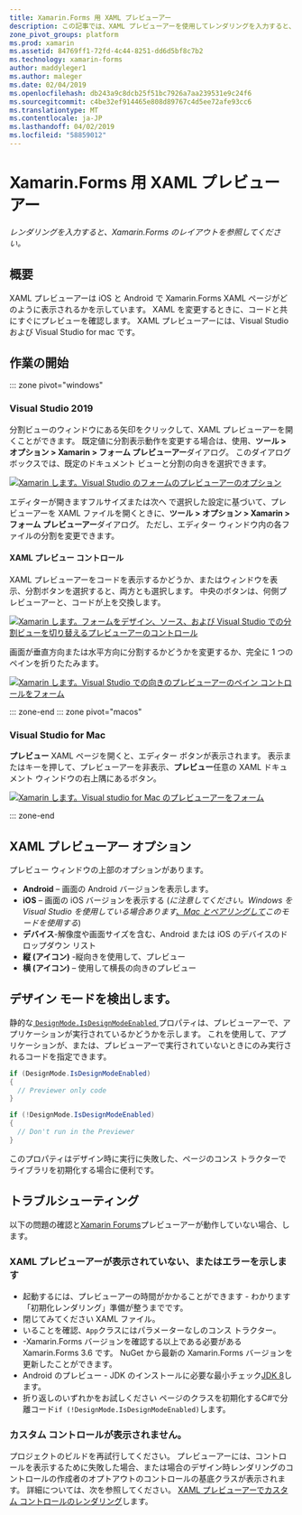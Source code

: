 ```yaml
---
title: Xamarin.Forms 用 XAML プレビューアー
description: この記事では、XAML プレビューアーを使用してレンダリングを入力すると、Xamarin.Forms のレイアウトを表示する方法について説明します。 XAML プレビューアーには、Visual Studio 2019 および for mac。 Visual Studio 2019 です。
zone_pivot_groups: platform
ms.prod: xamarin
ms.assetid: 84769ff1-72fd-4c44-8251-dd6d5bf8c7b2
ms.technology: xamarin-forms
author: maddyleger1
ms.author: maleger
ms.date: 02/04/2019
ms.openlocfilehash: db243a9c8dcb25f51bc7926a7aa239531e9c24f6
ms.sourcegitcommit: c4be32ef914465e808d89767c4d5ee72afe93cc6
ms.translationtype: MT
ms.contentlocale: ja-JP
ms.lasthandoff: 04/02/2019
ms.locfileid: "58859012"
---
```

# <a name="xaml-previewer-for-xamarinforms"></a>Xamarin.Forms 用 XAML プレビューアー

_レンダリングを入力すると、Xamarin.Forms のレイアウトを参照してください。_

## <a name="overview"></a>概要

XAML プレビューアーは iOS と Android で Xamarin.Forms XAML ページがどのように表示されるかを示しています。 XAML を変更するときに、コードと共にすぐにプレビューを確認します。 XAML プレビューアーには、Visual Studio および Visual Studio for mac です。

## <a name="getting-started"></a>作業の開始

::: zone pivot="windows"

### <a name="visual-studio-2019"></a>Visual Studio 2019

分割ビューのウィンドウにある矢印をクリックして、XAML プレビューアーを開くことができます。 既定値に分割表示動作を変更する場合は、使用、**ツール > オプション > Xamarin > フォーム プレビューアー**ダイアログ。 このダイアログ ボックスでは、既定のドキュメント ビューと分割の向きを選択できます。

[![Xamarin します。Visual Studio のフォームのプレビューアーのオプション](xaml-previewer-images/xamlp-options-vs-sm.png "Visual Studio で Xamarin.Forms プレビューアーのオプション")](xaml-previewer-images/xamlp-options-vs-lg.png#lightbox)

エディターが開きますフルサイズまたは次へ で選択した設定に基づいて、プレビューアーを XAML ファイルを開くときに、**ツール > オプション > Xamarin > フォーム プレビューアー**ダイアログ。 ただし、エディター ウィンドウ内の各ファイルの分割を変更できます。

#### <a name="xaml-preview-controls"></a>XAML プレビュー コントロール

XAML プレビューアーをコードを表示するかどうか、またはウィンドウを表示、分割ボタンを選択すると、両方とも選択します。 中央のボタンは、何側プレビューアーと、コードが上を交換します。

[![Xamarin します。フォームをデザイン、ソース、および Visual Studio での分割ビューを切り替えるプレビューアーのコントロール](xaml-previewer-images/xamlp-controls-splitview-vs-sm.png "Xamarin.Forms プレビューアーのコントロールをデザイン、ソース、および Visual Studio での分割ビューを切り替える")](xaml-previewer-images/xamlp-controls-splitview-vs-lg.png#lightbox)

画面が垂直方向または水平方向に分割するかどうかを変更するか、完全に 1 つのペインを折りたたみます。

[![Xamarin します。Visual Studio での向きのプレビューアーのペイン コントロールをフォーム](xaml-previewer-images/xamlp-controls-orientation-vs-sm.png "Visual Studio で Xamarin.Forms プレビューアー ウィンドウの向きのコントロール")](xaml-previewer-images/xamlp-controls-orientation-vs-lg.png#lightbox)

::: zone-end
::: zone pivot="macos"

### <a name="visual-studio-for-mac"></a>Visual Studio for Mac

**プレビュー** XAML ページを開くと、エディター ボタンが表示されます。 表示またはキーを押して、プレビューアーを非表示、**プレビュー**任意の XAML ドキュメント ウィンドウの右上隅にあるボタン。

[![Xamarin します。Visual studio for Mac のプレビューアーをフォーム](xaml-previewer-images/xamlp-list-sml.png "Visual Studio for Mac で Xamarin.Forms プレビューアー")](xaml-previewer-images/xamlp-list.png#lightbox)

::: zone-end

## <a name="xaml-previewer-options"></a>XAML プレビューアー オプション

プレビュー ウィンドウの上部のオプションがあります。

* **Android** – 画面の Android バージョンを表示します。
* **iOS** – 画面の iOS バージョンを表示する (*に注意してください。Windows を Visual Studio を使用している場合あります[、Mac とペアリングして](~/ios/get-started/installation/windows/connecting-to-mac/index.md)このモードを使用する*)
* **デバイス**-解像度や画面サイズを含む、Android または iOS のデバイスのドロップダウン リスト
* **縦 (アイコン)** -縦向きを使用して、プレビュー
* **横 (アイコン)** – 使用して横長の向きのプレビュー

## <a name="detect-design-mode"></a>デザイン モードを検出します。

静的な[ `DesignMode.IsDesignModeEnabled` ](xref:Xamarin.Forms.DesignMode.IsDesignModeEnabled)プロパティは、プレビューアーで、アプリケーションが実行されているかどうかを示します。 これを使用して、アプリケーションが、または、プレビューアーで実行されていないときにのみ実行されるコードを指定できます。

```csharp
if (DesignMode.IsDesignModeEnabled)
{
  // Previewer only code  
}

if (!DesignMode.IsDesignModeEnabled)
{
  // Don't run in the Previewer  
}
```

このプロパティはデザイン時に実行に失敗した、ページのコンス トラクターでライブラリを初期化する場合に便利です。

## <a name="troubleshooting"></a>トラブルシューティング

以下の問題の確認と[Xamarin Forums](https://forums.xamarin.com/categories/xamarin-forms)プレビューアーが動作していない場合、します。

### <a name="xaml-previewer-isnt-showing-or-shows-an-error"></a>XAML プレビューアーが表示されていない、またはエラーを示します

* 起動するには、プレビューアーの時間がかかることができます - わかります「初期化レンダリング」準備が整うまでです。
* 閉じてみてください XAML ファイル。
* いることを確認、`App`クラスにはパラメーターなしのコンス トラクター。
* -Xamarin.Forms バージョンを確認する以上である必要がある Xamarin.Forms 3.6 です。 NuGet から最新の Xamarin.Forms バージョンを更新したことができます。
* Android のプレビュー - JDK のインストールに必要な最小チェック[JDK 8](https://www.oracle.com/technetwork/java/javase/downloads/index.html)します。
* 折り返しのいずれかをお試しください ページのクラスを初期化するC#で分離コード`if (!DesignMode.IsDesignModeEnabled)`します。

### <a name="custom-controls-arent-rendering"></a>カスタム コントロールが表示されません。

プロジェクトのビルドを再試行してください。 プレビューアーには、コントロールを表示するために失敗した場合、または場合のデザイン時レンダリングのコントロールの作成者のオプトアウトのコントロールの基底クラスが表示されます。 詳細については、次を参照してください。 [XAML プレビューアーでカスタム コントロールのレンダリング](render-custom-controls.md)します。
